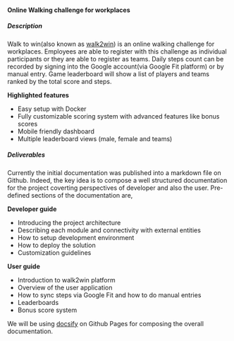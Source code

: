 #### Online Walking challenge for workplaces

##### Description

Walk to win(also known as [walk2win](https://github.com/99x/walk2win)) is an online walking challenge for workplaces. Employees are able to register with this challenge as individual participants or they are able to register as teams. Daily steps count can be recorded by signing into the Google account(via Google Fit platform) or by manual entry. Game leaderboard will show a list of players and teams ranked by the total score and steps.

**Highlighted features**

- Easy setup with Docker
- Fully customizable scoring system with advanced features like bonus scores
- Mobile friendly dashboard
- Multiple leaderboard views (male, female and teams)

##### Deliverables

Currently the initial documentation was published into a markdown file on Github. Indeed, the key idea is to compose a well structured documentation for the project coverting perspectives of developer and also the user. Pre-defined sections of the documentation are,

**Developer guide**

- Introducing the project architecture
- Describing each module and connectivity with external entities
- How to setup development environment
- How to deploy the solution
- Customization guidelines

**User guide**

- Introduction to walk2win platform
- Overview of the user application
- How to sync steps via Google Fit and how to do manual entries
- Leaderboards
- Bonus score system

We will be using [docsify](https://docsify.js.org/#/) on Github Pages for composing the overall documentation.